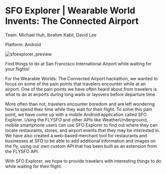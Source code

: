 SFO Explorer | Wearable World Invents: The Connected Airport
============

Team: Michael Huh, Ibrahim Kabil, David Lee

Platform: Android

![sfoexplorer_preview](https://cloud.githubusercontent.com/assets/1645482/12527799/812cd75e-c137-11e5-90f7-3901468086fd.png)

Find things to do at San Francisco International Airport while waiting for your flights!

For the Wearable Worlds: The Connected Airport hackathon, we wanted to focus on some of the pain points that travelers encounter while at an airport. One of the pain points we have often heard about from travelers is what to do at airports during long waits or layovers before departure time.

More often than not, travelers encounter boredom and are left wondering how to spend their time while they wait for their flight. To solve this pain point, we have come up with a mobile Android application called SFO Explorer. Using the FLYSFO and other APIs like WeatherUnderground, mobile smartphone users can use SFO Explorer to find out where they can locate restaurants, stores, and airport events that they may be interested in. We have also created a web-based merchant tool for restaurants and businesses at SFO to be able to add additional information and images on the fly, using our own custom API that has been built as an extension from the FLYSFO API.

With SFO Explorer, we hope to provide travelers with interesting things to do while waiting for their flight.
